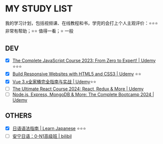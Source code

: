 # MY STUDY LIST

我的学习计划，包括视频课、在线教程和书，学完的会打上个人主观评价：⭐️⭐️⭐️ 非常有帮助；⭐️⭐️ 值得一看；⭐️ 一般

## DEV

- [x] [The Complete JavaScript Course 2023: From Zero to Expert! | Udemy](https://www.udemy.com/course/the-complete-javascript-course/) ⭐️⭐️⭐️
- [x] [Build Responsive Websites with HTML5 and CSS3 | Udemy](https://www.udemy.com/course/design-and-develop-a-killer-website-with-html5-and-css3/) ⭐️⭐️
- [x] [Vue 3.x全家桶完全指南与实战 | Udemy](https://www.udemy.com/course/vue3-vue-router4-vuex4-complete-tutorial/)⭐️⭐️
- [ ] [The Ultimate React Course 2024: React, Redux & More | Udemy](https://www.udemy.com/course/the-ultimate-react-course/)
- [ ] [Node.js, Express, MongoDB & More: The Complete Bootcamp 2024 | Udemy](https://www.udemy.com/course/nodejs-express-mongodb-bootcamp/)

## OTHERS

- [x] [日语语法指南 | Learn Japanese](https://res.wokanxing.info/jpgramma/index.html) ⭐️⭐️⭐️
- [ ] [安宁日语：0-N1高级班 | bilibil](https://www.bilibili.com/cheese/play/ss380)
